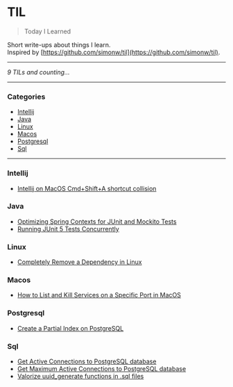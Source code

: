 # TIL

> Today I Learned

Short write-ups about things I learn.  
Inspired by [https://github.com/simonw/til](https://github.com/simonw/til).

---

_9 TILs and counting..._

---

### Categories

* [Intellij](#intellij)
* [Java](#java)
* [Linux](#linux)
* [Macos](#macos)
* [Postgresql](#postgresql)
* [Sql](#sql)

---

### Intellij

- [Intellij on MacOS Cmd+Shift+A shortcut collision](intellij/intellij_macos_cmd_shift_a_collision.md)

### Java

- [Optimizing Spring Contexts for JUnit and Mockito Tests](java/spring_junit_mockito_contexts.md)
- [Running JUnit 5 Tests Concurrently](java/junit5_concurrent_tests.md)

### Linux

- [Completely Remove a Dependency in Linux](linux/completely_remove_dependency.md)

### Macos

- [How to List and Kill Services on a Specific Port in MacOS](macos/list-active-service-on-port.md)

### Postgresql

- [Create a Partial Index on PostgreSQL](postgresql/partial_index.md)

### Sql

- [Get Active Connections to PostgreSQL database](sql/get_active_connections.md)
- [Get Maximum Active Connections to PostgreSQL database](sql/get_max_postresql_connections.md)
- [Valorize uuid_generate functions in .sql files](sql/valorize_uuid_random_in_sql.md)


